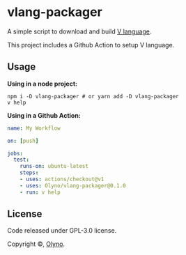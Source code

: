 # vlang-packager

A simple script to download and build [V language](https://github.com/vlang/v).

This project includes a Github Action to setup V language.

## Usage

**Using in a node project:**

```shell
npm i -D vlang-packager # or yarn add -D vlang-packager
v help
```

**Using in a Github Action:**

```yml
name: My Workflow

on: [push]

jobs:
  test:
    runs-on: ubuntu-latest
    steps:
    - uses: actions/checkout@v1
    - uses: Olyno/vlang-packager@0.1.0
    - run: v help
```

## License

Code released under GPL-3.0 license.

Copyright ©, [Olyno](https://github.com/Olyno).